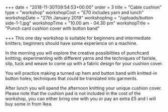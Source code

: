 +++
date = "2018-11-30T09:54:53+00:00"
order = 3
title = "Cable cushion"
type = "workshop"
workshopCost = "£70 includes yarn and lunch"
workshopDate = "27th January 2019"
workshopImg = "/uploads/button side-1-1.jpg"
workshopTime = "10.00 am - 04.30 pm"
workshopTitle = "Punch card cushion cover with button band"

+++
This one day workshop is suitable for beginners and intermediate knitters; beginners should have some experience on a machine.

In the morning you will explore the creative possibilities of punchcard knitting; experimenting with different yarns and the techniques of fairisle, slip, tuck and weave to come up with a fabric design for your cushion cover.

You will practice making a turned up hem and button band with knitted-in button holes; techniques that could be translated into garments.

After lunch you will spend the afternoon knitting your unique cushion cover. Please note that the cushion pad is not included in the cost of the workshop, you can either bring one with you or pay an extra £5 and I will buy some in from Ikea.